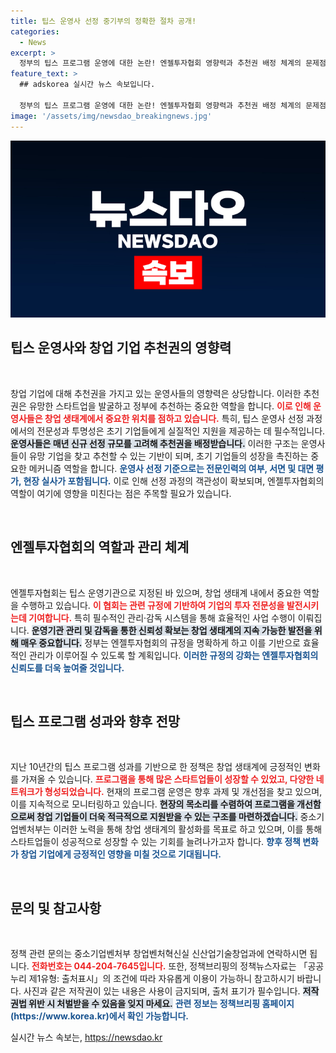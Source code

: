 ```yaml
---
title: 팁스 운영사 선정 중기부의 정확한 절차 공개!
categories:
  - News
excerpt: >
  정부의 팁스 프로그램 운영에 대한 논란! 엔젤투자협회 영향력과 추천권 배정 체계의 문제점이 드러나고, 향후 관리·감독 강화 방안이 논의된다. 창업 생태계를 뒤흔드는 이 변화를 놓치지 마세요!
feature_text: >
  ## adskorea 실시간 뉴스 속보입니다.

  정부의 팁스 프로그램 운영에 대한 논란! 엔젤투자협회 영향력과 추천권 배정 체계의 문제점이 드러나고, 향후 관리·감독 강화 방안이 논의된다. 창업 생태계를 뒤흔드는 이 변화를 놓치지 마세요!
image: '/assets/img/newsdao_breakingnews.jpg'
---
```


<p><img src="/assets/img/newsdao_breakingnews.jpg" alt="adskorea 속보" /></p>

<h2 data-ke-size="size26">팁스 운영사와 창업 기업 추천권의 영향력</h2>

<p data-ke-size="size16">&nbsp;</p>

<p>창업 기업에 대해 추천권을 가지고 있는 운영사들의 영향력은 상당합니다. 이러한 추천권은 유망한 스타트업을 발굴하고 정부에 추천하는 중요한 역할을 합니다. <b><span style="color: #ee2323;">이로 인해 운영사들은 창업 생태계에서 중요한 위치를 점하고 있습니다.</span></b> 특히, 팁스 운영사 선정 과정에서의 전문성과 투명성은 초기 기업들에게 실질적인 지원을 제공하는 데 필수적입니다. <b><span style="background-color: #21538527;">운영사들은 매년 신규 선정 규모를 고려해 추천권을 배정받습니다.</span></b> 이러한 구조는 운영사들이 유망 기업을 찾고 추천할 수 있는 기반이 되며, 초기 기업들의 성장을 촉진하는 중요한 메커니즘 역할을 합니다. <b><span style="color: #1a5490;">운영사 선정 기준으로는 전문인력의 여부, 서면 및 대면 평가, 현장 실사가 포함됩니다.</span></b> 이로 인해 선정 과정의 객관성이 확보되며, 엔젤투자협회의 역할이 여기에 영향을 미친다는 점은 주목할 필요가 있습니다.</p>

<p data-ke-size="size16">&nbsp;</p>

<h2 data-ke-size="size26">엔젤투자협회의 역할과 관리 체계</h2>

<p data-ke-size="size16">&nbsp;</p>

<p>엔젤투자협회는 팁스 운영기관으로 지정된 바 있으며, 창업 생태계 내에서 중요한 역할을 수행하고 있습니다. <b><span style="color: #ee2323;">이 협회는 관련 규정에 기반하여 기업의 투자 전문성을 발전시키는데 기여합니다.</span></b> 특히 필수적인 관리·감독 시스템을 통해 효율적인 사업 수행이 이뤄집니다. <b><span style="background-color: #21538527;">운영기관 관리 및 감독을 통한 신뢰성 확보는 창업 생태계의 지속 가능한 발전을 위해 매우 중요합니다.</span></b> 정부는 엔젤투자협회의 규정을 명확하게 하고 이를 기반으로 효율적인 관리가 이루어질 수 있도록 할 계획입니다. <b><span style="color: #1a5490;">이러한 규정의 강화는 엔젤투자협회의 신뢰도를 더욱 높여줄 것입니다.</span></b> </p>

<p data-ke-size="size16">&nbsp;</p>

<h2 data-ke-size="size26">팁스 프로그램 성과와 향후 전망</h2>

<p data-ke-size="size16">&nbsp;</p>

<p>지난 10년간의 팁스 프로그램 성과를 기반으로 한 정책은 창업 생태계에 긍정적인 변화를 가져올 수 있습니다. <b><span style="color: #ee2323;">프로그램을 통해 많은 스타트업들이 성장할 수 있었고, 다양한 네트워크가 형성되었습니다.</span></b> 현재의 프로그램 운영은 향후 과제 및 개선점을 찾고 있으며, 이를 지속적으로 모니터링하고 있습니다. <b><span style="background-color: #21538527;">현장의 목소리를 수렴하여 프로그램을 개선함으로써 창업 기업들이 더욱 적극적으로 지원받을 수 있는 구조를 마련하겠습니다.</span></b> 중소기업벤처부는 이러한 노력을 통해 창업 생태계의 활성화를 목표로 하고 있으며, 이를 통해 스타트업들이 성공적으로 성장할 수 있는 기회를 늘려나가고자 합니다. <b><span style="color: #1a5490;">향후 정책 변화가 창업 기업에게 긍정적인 영향을 미칠 것으로 기대됩니다.</span></b></p>

<p data-ke-size="size16">&nbsp;</p>

<h2 data-ke-size="size26">문의 및 참고사항</h2>

<p data-ke-size="size16">&nbsp;</p>

<p>정책 관련 문의는 중소기업벤처부 창업벤처혁신실 신산업기술창업과에 연락하시면 됩니다. <b><span style="color: #ee2323;">전화번호는 044-204-7645입니다.</span></b> 또한, 정책브리핑의 정책뉴스자료는 「공공누리 제1유형: 출처표시」의 조건에 따라 자유롭게 이용이 가능하니 참고하시기 바랍니다. 사진과 같은 저작권이 있는 내용은 사용이 금지되며, 출처 표기가 필수입니다. <b><span style="background-color: #21538527;">저작권법 위반 시 처벌받을 수 있음을 잊지 마세요.</span></b> <b><span style="color: #1a5490;">관련 정보는 정책브리핑 홈페이지(https://www.korea.kr)에서 확인 가능합니다.</span></b></p>

<p data-ke-size="size16"></p>
실시간 뉴스 속보는, <a href="https://newsdao.kr" rel="dofollow">https://newsdao.kr</a>


